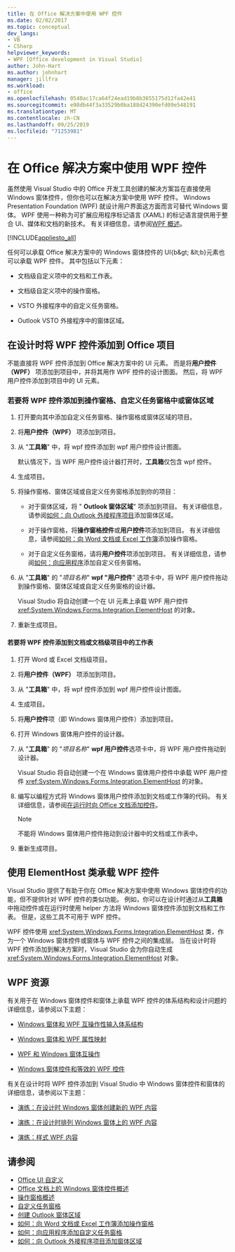 ```yaml
---
title: 在 Office 解决方案中使用 WPF 控件
ms.date: 02/02/2017
ms.topic: conceptual
dev_langs:
- VB
- CSharp
helpviewer_keywords:
- WPF [Office development in Visual Studio]
author: John-Hart
ms.author: johnhart
manager: jillfra
ms.workload:
- office
ms.openlocfilehash: 0540ac17ca64f24ead19b8b3655175d12fa42e41
ms.sourcegitcommit: e98db44f3a33529b0ba188d24390efd09e548191
ms.translationtype: MT
ms.contentlocale: zh-CN
ms.lasthandoff: 09/25/2019
ms.locfileid: "71253981"
---
```

# <a name="use-wpf-controls-in-office-solutions"></a>在 Office 解决方案中使用 WPF 控件

虽然使用 Visual Studio 中的 Office 开发工具创建的解决方案旨在直接使用 Windows 窗体控件，但你也可以在解决方案中使用 WPF 控件。 Windows Presentation Foundation (WPF) 就设计用户界面这方面而言可替代 Windows 窗体。 WPF 使用一种称为可扩展应用程序标记语言 (XAML) 的标记语言提供用于整合 UI、媒体和文档的新技术。 有关详细信息，请参阅[WPF 概述](../designers/introduction-to-wpf.md)。

[!INCLUDE[appliesto_all](../vsto/includes/appliesto-all-md.md)]

任何可以承载 Office 解决方案中的 Windows 窗体控件的 UI\{b\&gt; \&lt;b\}元素也可以承载 WPF 控件。 其中包括以下元素：

- 文档级自定义项中的文档和工作表。

- 文档级自定义项中的操作窗格。

- VSTO 外接程序中的自定义任务窗格。

- Outlook VSTO 外接程序中的窗体区域。

## <a name="add-wpf-controls-to-office-projects-at-design-time"></a>在设计时将 WPF 控件添加到 Office 项目

不能直接将 WPF 控件添加到 Office 解决方案中的 UI 元素。 而是将**用户控件（WPF）** 项添加到项目中，并将其用作 WPF 控件的设计图面。 然后，将 WPF 用户控件添加到项目中的 UI 元素。

### <a name="to-add-wpf-controls-to-an-actions-pane-custom-task-pane-or-form-region"></a>若要将 WPF 控件添加到操作窗格、自定义任务窗格中或窗体区域

1. 打开要向其中添加自定义任务窗格、操作窗格或窗体区域的项目。

2. 将**用户控件（WPF）** 项添加到项目。

3. 从 "**工具箱**" 中，将 wpf 控件添加到 wpf 用户控件设计图面。

     默认情况下，当 WPF 用户控件设计器打开时，**工具箱**仅包含 wpf 控件。

4. 生成项目。

5. 将操作窗格、窗体区域或自定义任务窗格添加到你的项目：

    - 对于窗体区域，将 " **Outlook 窗体区域**" 项添加到项目。 有关详细信息，请参阅[如何：向 Outlook 外接程序项目](../vsto/how-to-add-a-form-region-to-an-outlook-add-in-project.md)添加窗体区域。

    - 对于操作窗格，将**操作窗格控件**或**用户控件**项添加到项目。 有关详细信息，请参阅[如何：向 Word 文档或 Excel 工作簿](../vsto/how-to-add-an-actions-pane-to-word-documents-or-excel-workbooks.md)添加操作窗格。

    - 对于自定义任务窗格，请将**用户控件**项添加到项目。 有关详细信息，请参阅[如何：向应用程序](../vsto/how-to-add-a-custom-task-pane-to-an-application.md)添加自定义任务窗格。

6. 从 "**工具箱**" 的 "*项目名称*" **wpf "用户控件**" 选项卡中，将 WPF 用户控件拖动到操作窗格、窗体区域或自定义任务窗格的设计器。

     Visual Studio 将自动创建一个在 UI 元素上承载 WPF 用户控件 <xref:System.Windows.Forms.Integration.ElementHost> 的对象。

7. 重新生成项目。

#### <a name="to-add-wpf-controls-to-a-document-or-worksheet-in-a-document-level-project"></a>若要将 WPF 控件添加到文档或文档级项目中的工作表

1. 打开 Word 或 Excel 文档级项目。

2. 将**用户控件（WPF）** 项添加到项目。

3. 从 "**工具箱**" 中，将 wpf 控件添加到 wpf 用户控件设计图面。

4. 生成项目。

5. 将**用户控件**项（即 Windows 窗体用户控件）添加到项目。

6. 打开 Windows 窗体用户控件的设计器。

7. 从 "**工具箱**" 的 "*项目名称*" **wpf 用户控件**选项卡中，将 WPF 用户控件拖动到设计器。

     Visual Studio 将自动创建一个在 Windows 窗体用户控件中承载 WPF 用户控件 <xref:System.Windows.Forms.Integration.ElementHost> 的对象。

8. 编写以编程方式将 Windows 窗体用户控件添加到文档或工作簿的代码。 有关详细信息，请参阅[在运行时向 Office 文档添加控件](../vsto/adding-controls-to-office-documents-at-run-time.md)。

    > [!NOTE]
    > 不能将 Windows 窗体用户控件拖动到设计器中的文档或工作表中。

9. 重新生成项目。

## <a name="host-wpf-controls-by-using-the-elementhost-class"></a>使用 ElementHost 类承载 WPF 控件

Visual Studio 提供了有助于你在 Office 解决方案中使用 Windows 窗体控件的功能，但不提供针对 WPF 控件的类似功能。 例如，你可以在设计时通过从**工具箱**中拖动控件或在运行时使用 helper 方法将 Windows 窗体控件添加到文档和工作表。 但是，这些工具不可用于 WPF 控件。

WPF 控件使用 <xref:System.Windows.Forms.Integration.ElementHost> 类，作为一个 Windows 窗体控件或窗体与 WPF 控件之间的集成层。 当在设计时将 WPF 控件添加到解决方案时，Visual Studio 会为你自动生成 <xref:System.Windows.Forms.Integration.ElementHost> 对象。

## <a name="wpf-resources"></a>WPF 资源

有关用于在 Windows 窗体控件和窗体上承载 WPF 控件的体系结构和设计问题的详细信息，请参阅以下主题：

- [Windows 窗体和 WPF 互操作性输入体系结构](/dotnet/framework/wpf/advanced/windows-forms-and-wpf-interoperability-input-architecture)

- [Windows 窗体和 WPF 属性映射](/dotnet/framework/wpf/advanced/windows-forms-and-wpf-property-mapping)

- [WPF 和 Windows 窗体互操作](/dotnet/framework/wpf/advanced/wpf-and-windows-forms-interoperation)

- [Windows 窗体控件和等效的 WPF 控件](/dotnet/framework/wpf/advanced/windows-forms-controls-and-equivalent-wpf-controls)

有关在设计时将 WPF 控件添加到 Visual Studio 中 Windows 窗体控件和窗体的详细信息，请参阅以下主题：

- [演练：在设计时 Windows 窗体创建新的 WPF 内容](/dotnet/framework/winforms/advanced/walkthrough-creating-new-wpf-content-on-windows-forms-at-design-time)

- [演练：在设计时排列 Windows 窗体上的 WPF 内容](/dotnet/framework/winforms/advanced/walkthrough-arranging-wpf-content-on-windows-forms-at-design-time)

- [演练：样式 WPF 内容](/dotnet/framework/winforms/advanced/walkthrough-styling-wpf-content)

## <a name="see-also"></a>请参阅

- [Office UI 自定义](../vsto/office-ui-customization.md)
- [Office 文档上的 Windows 窗体控件概述](../vsto/windows-forms-controls-on-office-documents-overview.md)
- [操作窗格概述](../vsto/actions-pane-overview.md)
- [自定义任务窗格](../vsto/custom-task-panes.md)
- [创建 Outlook 窗体区域](../vsto/creating-outlook-form-regions.md)
- [如何：向 Word 文档或 Excel 工作簿添加操作窗格](../vsto/how-to-add-an-actions-pane-to-word-documents-or-excel-workbooks.md)
- [如何：向应用程序添加自定义任务窗格](../vsto/how-to-add-a-custom-task-pane-to-an-application.md)
- [如何：向 Outlook 外接程序项目添加窗体区域](../vsto/how-to-add-a-form-region-to-an-outlook-add-in-project.md)

